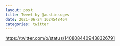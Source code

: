 ```yaml
--- 
layout: post 
title: Tweet by @austinsuges 
date: 2021-06-24 1624548464 
categories: twitter 
--- 
```

https://twitter.com/o/status/1408084409438326791